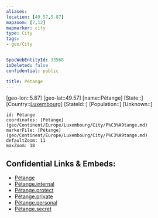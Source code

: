 ```yaml
---
aliases: 
location: [49.57,5.87]
mapzoom: [7,12] 
mapmarker: city 
type: City
tags:
- geo/City


SpocWebEntityId: 33568
isDeleted: false
confidential: public

title: Pétange
---
```

[geo-lon::5.87]
[geo-lat::49.57]
[name::Pétange]
[State::]
[Country::[Luxembourg](geo/Continent/Europe/Luxembourg.md)]
[StateId::]
[Population::]
[Unknown::]


```leaflet
id: Pétange
coordinates: [Pétange](geo/Continent/Europe/Luxembourg/City/P%C3%A9tange.md)
markerFile: [Pétange](geo/Continent/Europe/Luxembourg/City/P%C3%A9tange.md)
defaultZoom: 11 
maxZoom: 18
```


## Confidential Links & Embeds: 
- [Pétange](../../../../../../_public/geo/Continent/Europe/Luxembourg/City/P%C3%A9tange.md) 
- [Pétange.internal](../../../../../../_internal/geo/Continent/Europe/Luxembourg/City/P%C3%A9tange.internal.md) 
- [Pétange.protect](../../../../../../_protect/geo/Continent/Europe/Luxembourg/City/P%C3%A9tange.protect.md) 
- [Pétange.private](../../../../../../_private/geo/Continent/Europe/Luxembourg/City/P%C3%A9tange.private.md) 
- [Pétange.personal](../../../../../../_personal/geo/Continent/Europe/Luxembourg/City/P%C3%A9tange.personal.md) 
- [Pétange.secret](../../../../../../_secret/geo/Continent/Europe/Luxembourg/City/P%C3%A9tange.secret.md) 
